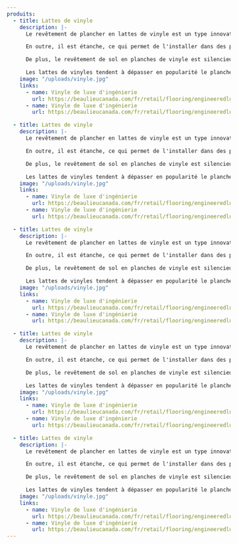 ```yaml
---
produits:
  - title: Lattes de vinyle
    description: |-
      Le revêtement de plancher en lattes de vinyle est un type innovateur de vinyle qui a l'allure du vrai bois et qui en donne la sensation.

      En outre, il est étanche, ce qui permet de l'installer dans des pièces propices à l'humidité, telle que les sous-sols et les salles d'eau, là où les bois francs et stratifiés sont à proscrire.

      De plus, le revêtement de sol en planches de vinyle est silencieux, résistant et chaud sous les pieds. C'est aussi l'un des choix les plus abordables sur le marché.

      Les lattes de vinyles tendent à dépasser en popularité le plancher de stratifié (plancher flottant).
    image: "/uploads/vinyle.jpg"
    links:
      - name: Vinyle de luxe d'ingénierie
        url: https://beaulieucanada.com/fr/retail/flooring/engineeredluxuryvinyl
      - name: Vinyle de luxe d'ingénierie
        url: https://beaulieucanada.com/fr/retail/flooring/engineeredluxuryvinyl

  - title: Lattes de vinyle
    description: |-
      Le revêtement de plancher en lattes de vinyle est un type innovateur de vinyle qui a l'allure du vrai bois et qui en donne la sensation.

      En outre, il est étanche, ce qui permet de l'installer dans des pièces propices à l'humidité, telle que les sous-sols et les salles d'eau, là où les bois francs et stratifiés sont à proscrire.

      De plus, le revêtement de sol en planches de vinyle est silencieux, résistant et chaud sous les pieds. C'est aussi l'un des choix les plus abordables sur le marché.

      Les lattes de vinyles tendent à dépasser en popularité le plancher de stratifié (plancher flottant).
    image: "/uploads/vinyle.jpg"
    links:
      - name: Vinyle de luxe d'ingénierie
        url: https://beaulieucanada.com/fr/retail/flooring/engineeredluxuryvinyl
      - name: Vinyle de luxe d'ingénierie
        url: https://beaulieucanada.com/fr/retail/flooring/engineeredluxuryvinyl

  - title: Lattes de vinyle
    description: |-
      Le revêtement de plancher en lattes de vinyle est un type innovateur de vinyle qui a l'allure du vrai bois et qui en donne la sensation.

      En outre, il est étanche, ce qui permet de l'installer dans des pièces propices à l'humidité, telle que les sous-sols et les salles d'eau, là où les bois francs et stratifiés sont à proscrire.

      De plus, le revêtement de sol en planches de vinyle est silencieux, résistant et chaud sous les pieds. C'est aussi l'un des choix les plus abordables sur le marché.

      Les lattes de vinyles tendent à dépasser en popularité le plancher de stratifié (plancher flottant).
    image: "/uploads/vinyle.jpg"
    links:
      - name: Vinyle de luxe d'ingénierie
        url: https://beaulieucanada.com/fr/retail/flooring/engineeredluxuryvinyl
      - name: Vinyle de luxe d'ingénierie
        url: https://beaulieucanada.com/fr/retail/flooring/engineeredluxuryvinyl

  - title: Lattes de vinyle
    description: |-
      Le revêtement de plancher en lattes de vinyle est un type innovateur de vinyle qui a l'allure du vrai bois et qui en donne la sensation.

      En outre, il est étanche, ce qui permet de l'installer dans des pièces propices à l'humidité, telle que les sous-sols et les salles d'eau, là où les bois francs et stratifiés sont à proscrire.

      De plus, le revêtement de sol en planches de vinyle est silencieux, résistant et chaud sous les pieds. C'est aussi l'un des choix les plus abordables sur le marché.

      Les lattes de vinyles tendent à dépasser en popularité le plancher de stratifié (plancher flottant).
    image: "/uploads/vinyle.jpg"
    links:
      - name: Vinyle de luxe d'ingénierie
        url: https://beaulieucanada.com/fr/retail/flooring/engineeredluxuryvinyl
      - name: Vinyle de luxe d'ingénierie
        url: https://beaulieucanada.com/fr/retail/flooring/engineeredluxuryvinyl

  - title: Lattes de vinyle
    description: |-
      Le revêtement de plancher en lattes de vinyle est un type innovateur de vinyle qui a l'allure du vrai bois et qui en donne la sensation.

      En outre, il est étanche, ce qui permet de l'installer dans des pièces propices à l'humidité, telle que les sous-sols et les salles d'eau, là où les bois francs et stratifiés sont à proscrire.

      De plus, le revêtement de sol en planches de vinyle est silencieux, résistant et chaud sous les pieds. C'est aussi l'un des choix les plus abordables sur le marché.

      Les lattes de vinyles tendent à dépasser en popularité le plancher de stratifié (plancher flottant).
    image: "/uploads/vinyle.jpg"
    links:
      - name: Vinyle de luxe d'ingénierie
        url: https://beaulieucanada.com/fr/retail/flooring/engineeredluxuryvinyl
      - name: Vinyle de luxe d'ingénierie
        url: https://beaulieucanada.com/fr/retail/flooring/engineeredluxuryvinyl
---
```

